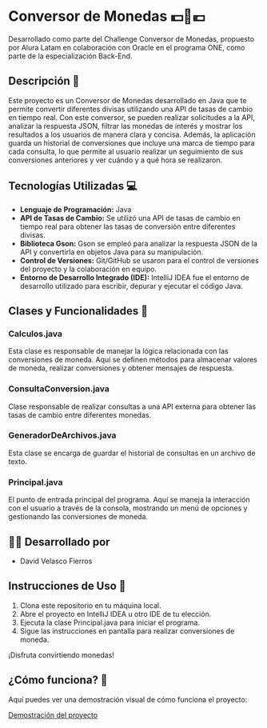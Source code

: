 

# Conversor de Monedas 💵💱💶

Desarrollado como parte del Challenge Conversor de Monedas, propuesto por Alura Latam en colaboración con Oracle en el programa ONE, como parte de la especialización Back-End.

## Descripción 📝

Este proyecto es un Conversor de Monedas desarrollado en Java que te permite convertir diferentes divisas utilizando una API de tasas de cambio en tiempo real. Con este conversor, se pueden realizar solicitudes a la API, analizar la respuesta JSON, filtrar las monedas de interés y mostrar los resultados a los usuarios de manera clara y concisa. Además, la aplicación guarda un historial de conversiones que incluye una marca de tiempo para cada consulta, lo que permite al usuario realizar un seguimiento de sus conversiones anteriores y ver cuándo y a qué hora se realizaron.

## Tecnologías Utilizadas 💻

- **Lenguaje de Programación:** Java
- **API de Tasas de Cambio:** Se utilizó una API de tasas de cambio en tiempo real para obtener las tasas de conversión entre diferentes divisas.
- **Biblioteca Gson:** Gson se empleó para analizar la respuesta JSON de la API y convertirla en objetos Java para su manipulación.
- **Control de Versiones:** Git/GitHub se usaron para el control de versiones del proyecto y la colaboración en equipo.
- **Entorno de Desarrollo Integrado (IDE):** IntelliJ IDEA fue el entorno de desarrollo utilizado para escribir, depurar y ejecutar el código Java.

## Clases y Funcionalidades 🧩

### Calculos.java

Esta clase es responsable de manejar la lógica relacionada con las conversiones de moneda. Aquí se definen métodos para almacenar valores de moneda, realizar conversiones y obtener mensajes de respuesta.

### ConsultaConversion.java

Clase responsable de realizar consultas a una API externa para obtener las tasas de cambio entre diferentes monedas.

### GeneradorDeArchivos.java

Esta clase se encarga de guardar el historial de consultas en un archivo de texto.

### Principal.java

El punto de entrada principal del programa. Aquí se maneja la interacción con el usuario a través de la consola, mostrando un menú de opciones y gestionando las conversiones de moneda.

## 👨‍💻 Desarrollado por
- David Velasco Fierros

## Instrucciones de Uso 🚀

1. Clona este repositorio en tu máquina local.
2. Abre el proyecto en IntelliJ IDEA u otro IDE de tu elección.
3. Ejecuta la clase Principal.java para iniciar el programa.
4. Sigue las instrucciones en pantalla para realizar conversiones de moneda.

¡Disfruta convirtiendo monedas!

## ¿Cómo funciona? 🎥
Aquí puedes ver una demostración visual de cómo funciona el proyecto:

[Demostración del proyecto](https://youtu.be/a42KEl1l0kY)
